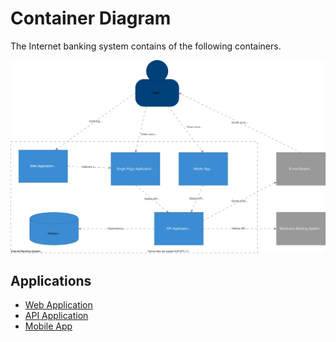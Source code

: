 # Container Diagram

The Internet banking system contains of the following containers.

![Container Diagram](doc/container-diagram.drawio.svg)

## Applications

* [Web Application](web-app)
* [API Application](API)
* [Mobile App](mobile-app)
